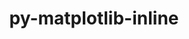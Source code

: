 ---
title: "py-matplotlib-inline"
layout: cache
categories: [package, v0.18.0]
meta: {"versions": ["0.1.3"], "compilers": ["gcc@=7.5.0"], "oss": ["ubuntu18.04"], "platforms": ["linux"], "targets": ["x86_64"], "stacks": ["data-vis-sdk", "e4s", "root"], "num_specs": 3, "num_specs_by_stack": {"root": 3, "data-vis-sdk": 1, "e4s": 2}}
spec_details: [{"hash": "kqwp6xzvvzhp5rbhwptgtxm65cj5bp3o", "compiler": "gcc@=7.5.0", "versions": ["0.1.3"], "os": "ubuntu18.04", "platform": "linux", "target": "x86_64", "variants": [], "stacks": ["root", "data-vis-sdk"], "size": "-", "tarball": "https://binaries.spack.io/v0.18.0/build_cache/linux-ubuntu18.04-x86_64/gcc-7.5.0/py-matplotlib-inline-0.1.3/linux-ubuntu18.04-x86_64-gcc-7.5.0-py-matplotlib-inline-0.1.3-kqwp6xzvvzhp5rbhwptgtxm65cj5bp3o.spack"}, {"hash": "xcd2tkr7salxk6p2bdx42jdcepnjfhut", "compiler": "gcc@=7.5.0", "versions": ["0.1.3"], "os": "ubuntu18.04", "platform": "linux", "target": "x86_64", "variants": [], "stacks": ["e4s", "root"], "size": "-", "tarball": "https://binaries.spack.io/v0.18.0/build_cache/linux-ubuntu18.04-x86_64/gcc-7.5.0/py-matplotlib-inline-0.1.3/linux-ubuntu18.04-x86_64-gcc-7.5.0-py-matplotlib-inline-0.1.3-xcd2tkr7salxk6p2bdx42jdcepnjfhut.spack"}, {"hash": "5aihweigdjr6ufylw2fxly6e77oe2dgk", "compiler": "gcc@=7.5.0", "versions": ["0.1.3"], "os": "ubuntu18.04", "platform": "linux", "target": "x86_64", "variants": [], "stacks": ["e4s", "root"], "size": "-", "tarball": "https://binaries.spack.io/v0.18.0/build_cache/linux-ubuntu18.04-x86_64/gcc-7.5.0/py-matplotlib-inline-0.1.3/linux-ubuntu18.04-x86_64-gcc-7.5.0-py-matplotlib-inline-0.1.3-5aihweigdjr6ufylw2fxly6e77oe2dgk.spack"}]
---